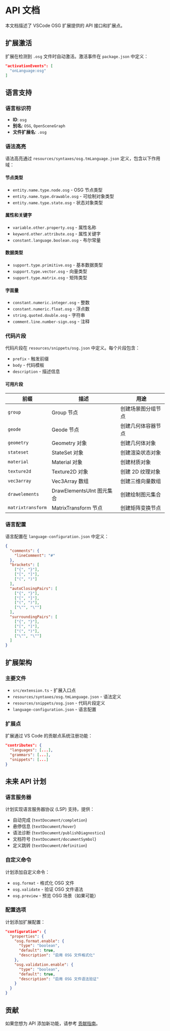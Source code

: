 # API 文档

本文档描述了 VSCode OSG 扩展提供的 API 接口和扩展点。

## 扩展激活

扩展在检测到 `.osg` 文件时自动激活。激活事件在 `package.json` 中定义：

```json
"activationEvents": [
  "onLanguage:osg"
]
```

## 语言支持

### 语言标识符

- **ID**: `osg`
- **别名**: `OSG`, `OpenSceneGraph`
- **文件扩展名**: `.osg`

### 语法高亮

语法高亮通过 `resources/syntaxes/osg.tmLanguage.json` 定义，包含以下作用域：

#### 节点类型
- `entity.name.type.node.osg` - OSG 节点类型
- `entity.name.type.drawable.osg` - 可绘制对象类型
- `entity.name.type.state.osg` - 状态对象类型

#### 属性和关键字
- `variable.other.property.osg` - 属性名称
- `keyword.other.attribute.osg` - 属性关键字
- `constant.language.boolean.osg` - 布尔常量

#### 数据类型
- `support.type.primitive.osg` - 基本数据类型
- `support.type.vector.osg` - 向量类型
- `support.type.matrix.osg` - 矩阵类型

#### 字面量
- `constant.numeric.integer.osg` - 整数
- `constant.numeric.float.osg` - 浮点数
- `string.quoted.double.osg` - 字符串
- `comment.line.number-sign.osg` - 注释

### 代码片段

代码片段在 `resources/snippets/osg.json` 中定义。每个片段包含：

- `prefix` - 触发前缀
- `body` - 代码模板
- `description` - 描述信息

#### 可用片段

| 前缀 | 描述 | 用途 |
|------|------|------|
| `group` | Group 节点 | 创建场景图分组节点 |
| `geode` | Geode 节点 | 创建几何体容器节点 |
| `geometry` | Geometry 对象 | 创建几何体对象 |
| `stateset` | StateSet 对象 | 创建渲染状态对象 |
| `material` | Material 对象 | 创建材质对象 |
| `texture2d` | Texture2D 对象 | 创建 2D 纹理对象 |
| `vec3array` | Vec3Array 数组 | 创建三维向量数组 |
| `drawelements` | DrawElementsUInt 图元集合 | 创建绘制图元集合 |
| `matrixtransform` | MatrixTransform 节点 | 创建矩阵变换节点 |

### 语言配置

语言配置在 `language-configuration.json` 中定义：

```json
{
  "comments": {
    "lineComment": "#"
  },
  "brackets": [
    ["{", "}"],
    ["[", "]"],
    ["(", ")"]
  ],
  "autoClosingPairs": [
    ["{", "}"],
    ["[", "]"],
    ["(", ")"],
    ["\"", "\""]
  ],
  "surroundingPairs": [
    ["{", "}"],
    ["[", "]"],
    ["(", ")"],
    ["\"", "\""]
  ]
}
```

## 扩展架构

### 主要文件

- `src/extension.ts` - 扩展入口点
- `resources/syntaxes/osg.tmLanguage.json` - 语法定义
- `resources/snippets/osg.json` - 代码片段定义
- `language-configuration.json` - 语言配置

### 扩展点

扩展通过 VS Code 的贡献点系统注册功能：

```json
"contributes": {
  "languages": [...],
  "grammars": [...],
  "snippets": [...]
}
```

## 未来 API 计划

### 语言服务器

计划实现语言服务器协议 (LSP) 支持，提供：

- 自动完成 (`textDocument/completion`)
- 悬停信息 (`textDocument/hover`)
- 语法诊断 (`textDocument/publishDiagnostics`)
- 文档符号 (`textDocument/documentSymbol`)
- 定义跳转 (`textDocument/definition`)

### 自定义命令

计划添加自定义命令：

- `osg.format` - 格式化 OSG 文件
- `osg.validate` - 验证 OSG 文件语法
- `osg.preview` - 预览 OSG 场景（如果可能）

### 配置选项

计划添加扩展配置：

```json
"configuration": {
  "properties": {
    "osg.format.enable": {
      "type": "boolean",
      "default": true,
      "description": "启用 OSG 文件格式化"
    },
    "osg.validation.enable": {
      "type": "boolean", 
      "default": true,
      "description": "启用 OSG 文件语法验证"
    }
  }
}
```

## 贡献

如果您想为 API 添加新功能，请参考 [贡献指南](../CONTRIBUTING.md)。 